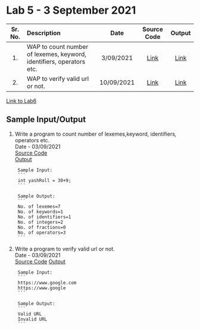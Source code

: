 # Lab 5 - 3 September 2021

| Sr. No. | Description | Date | Source Code | Output |
| :--: | :---- | :--: | :--: | :--: |
| 1. | WAP to count number of lexemes, keyword, identifiers, operators etc. | 3/09/2021  | [Link](./count_lexemes/count_lexemes.l)  | [Link](./count_lexemes/output.png)
| 2. | WAP to verify valid url or not.  | 10/09/2021  | [Link](./valid_url/valid_url.l) | [Link](./valid_url/output.png)

[Link to Lab6](../Lab6)

## Sample Input/Output

1. Write a program to count number of lexemes,keyword, identifiers, operators etc.</br>
       Date - 03/09/2021 </br>
       [Source Code](./count_lexemes/count_lexemes.l) <br>
       [Output](./count_lexemes/output.png) <br>

        Sample Input:
        ```
        int yashRoll = 30+9;
        ```

        Sample Output:
        ```
        No. of lexemes=7
        No. of keywords=1
        No. of identifiers=1
        No. of integers=2
        No. of fractions=0
        No. of operators=3
        ```

2. Write a program to verify valid url or not. <br>
       Date - 03/09/2021 <br>
       [Source Code](./valid_url/valid_url.l)
       [Output](./valid_url/output.png)<br>

        Sample Input:
        ```
        https://www.google.com
        https://www.google
        ```

        Sample Output:
        ```
        Valid URL
        Invalid URL
        ```
